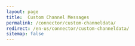 ```yaml
---
layout: page
title:  Custom Channel Messages
permalink: /connector/custom-channeldata/
redirect: /en-us/connector/custom-channeldata/
sitemap: false
---
```

